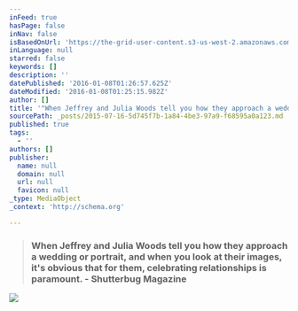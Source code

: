 ```yaml
---
inFeed: true
hasPage: false
inNav: false
isBasedOnUrl: 'https://the-grid-user-content.s3-us-west-2.amazonaws.com/eb70630f-e581-4731-8400-a701a545b60d.jpg'
inLanguage: null
starred: false
keywords: []
description: ''
datePublished: '2016-01-08T01:26:57.625Z'
dateModified: '2016-01-08T01:25:15.982Z'
author: []
title: '"When Jeffrey and Julia Woods tell you how they approach a wedding or portrait, and when you look at their images, it’s obvious that for them, celebrating relationships is paramount."'
sourcePath: _posts/2015-07-16-5d745f7b-1a84-4be3-97a9-f68595a0a123.md
published: true
tags:
  - ''
authors: []
publisher:
  name: null
  domain: null
  url: null
  favicon: null
_type: MediaObject
_context: 'http://schema.org'

---
```

> ### When Jeffrey and Julia Woods tell you how they approach a wedding or portrait, and when you look at their images, it's obvious that for them, celebrating relationships is paramount. - Shutterbug Magazine

![](https://s3-us-west-2.amazonaws.com/the-grid-img/p/f938ea8cb6ab142e88ebefbff97eb96f4606420f.jpg)